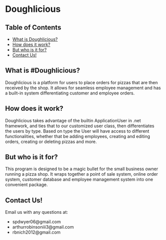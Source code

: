 


# Doughlicious

## Table of Contents

* [What is Doughlicious?](#what-is-doughlicious?)
* [How does it work?](#how-does-it-work?)
* [But who is it for?](#but-who-is-it-for?)
* [Contact Us!](#contact-us!)

## What is #Doughlicious?

Doughlicious is a platform for users to place orders for pizzas that are then received by the shop.  It allows for seamless employee management and has a built-in system differentiating customer and employee orders.

## How does it work?

Doughlicious takes advantage of the builtin ApplicationUser in .net framework, and ties that to our customized user class, then differentiates the users by type.  Based on type the User will have access to different functionalities, whether that be adding employees, creating and editing orders, creating or deleting pizzas and more.

## But who is it for?

This program is designed to be a magic bullet for the small business owner running a pizza shop.  It wraps together a point of sale system, online order system, customer database and employee management system into one convenient package.  

## Contact Us!

Email us with any questions at: 
<ul>
<li>spdwyer06@gmail.com</li>
<li>arthurrobinsoniii3@gmail.com</li>
<li>rbnich2012@gmail.com</li>
</ul>
